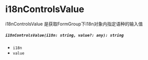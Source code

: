 # i18nControlsValue

i18nControlsValue 是获取FormGroup下i18n对象内指定语种的输入值

##### `i18nControlsValue(i18n: string, value?: any): string`

- `i18n`
- `value`